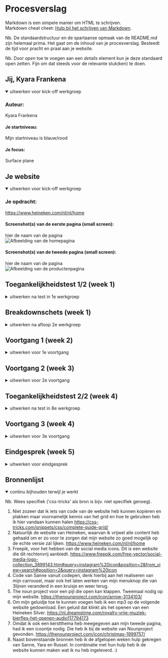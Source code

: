 # Procesverslag
Markdown is een simpele manier om HTML te schrijven.  
Markdown cheat cheet: [Hulp bij het schrijven van Markdown](https://github.com/adam-p/markdown-here/wiki/Markdown-Cheatsheet).

Nb. De standaardstructuur en de spartaanse opmaak van de README.md zijn helemaal prima. Het gaat om de inhoud van je procesverslag. Besteedt de tijd voor pracht en praal aan je website.

Nb. Door *open* toe te voegen aan een *details* element kun je deze standaard open zetten. Fijn om dat steeds voor de relevante stuk(ken) te doen.





## Jij, Kyara Frankena

<details open>
  <summary>uitwerken voor kick-off werkgroep</summary>

  ### Auteur:
  Kyara Frankena 

  #### Je startniveau:
  Mijn startniveau is blauw/rood 

  #### Je focus:
  Surface plane 
 
</details>





## Je website

<details open>
  <summary>uitwerken voor kick-off werkgroep</summary>

  ### Je opdracht:
  https://www.heineken.com/nl/nl/home

  #### Screenshot(s) van de eerste pagina (small screen): 
  hier de naam van de pagina  
  <img src="images/HomePagina.png" width="375px" alt="Afbeelding van de homepagina">

  #### Screenshot(s) van de tweede pagina (small screen):
  hier de naam van de pagina  
  <img src="images/ProductenPagina.png" width="375px" alt="Afbeelding van de productenpagina">
 
</details>



## Toegankelijkheidstest 1/2 (week 1)

<details>
  <summary>uitwerken na test in 1e werkgroep</summary>

  ### Bevindingen
  Testen heb ik uitgevoerd samen met Frank. 

  #### Screenreader
  Test met voice over:
  Als je tabt door de website leest hij alles voor. 
  De voice over werkt naar toebehoren.

  #### Muis en Toetsenbord 
  Test met de tab: 
    Je kan geheel doorheen tabben. 
    De tab gaat ook door in de socials en het logo.
    Alleen in de swipe content werkt hij minder goed.
    Talen pakt hij niet bij het tabben.

  #### Motoriek (shocks, elastiekjes)
  Testen met shocks:
    Je klikt al sneller op de afbeeldingen zonder dat je het wilt. 
    Je hebt vrijwel slechte controle op de website. 


  #### Visueel (brillen, contrast, kleurenblind, dark/light). 
  Testen met kleuren en blurren:
    Kleur is wel essentieel, vooral omdat je die kleuren bent gewend bij Heineken.
    Bij het blurren is de kleine tekst niet meer leesbaar, de grote koppen zijn nog te doen.

</details>



## Breakdownschets (week 1)

<details>
  <summary>uitwerken na afloop 2e werkgroep</summary>

  ### de hele pagina: 
  <img src="images/HeinekenUittekeningHomeMobile.jpg" width="375px" alt="Breakdown van homepagina">

  ### dynamisch deel (bijv menu): 
  <img src="images/HeinekenUittekeningProductenMobile.jpg" width="375px" alt="Breakdown van productenpagina">

  ### wellicht nog een dynamisch deel (bijv filter): 
  <img src="images/HeinekenCarrousel.jpg" width="375px" alt="Breakdown van de carrousel">

</details>





## Voortgang 1 (week 2)

<details>
  <summary>uitwerken voor 1e voortgang</summary>

  ### Stand van zaken
  Momenteel heb ik mij voornamelijk gefocusd op mijn html code en heb ik hiervoor een opzetje gemaakt. 
  Verder ben ik nog niet begonnen in mijn css. Na dit gesprek met de studentassistenten hoop ik te weten of ik 
  op de juiste weg bezig ben, waar ik nog wat aanpassingen nodig heb en of ik redelijk bij loop.

  Voor het binnen komen in het lokaal zouden wij met ons groepje bespreken waar wij allemaal zouden staan, 
  helaas ging dit anders dan gepland en is de helft niet komen opdagen tijdens dit moment. Jade en ik waren een half
  uurtje van tevoren wel aanwezig, alleen gaf zij aan nog niet veel werk te hebben (html) omdat zij daar niet uit kwam. 
  Het maken van afspraken/punten met mijn groepje is deze week dan ook anders gelopen dan verwacht, wat ik persoonlijk
  erg jammer vind...


  ### Agenda voor meeting
  samen met je groepje opstellen

  | student 1 (Kyara) | student 2 (Jade) | student 3 (Silke) | student 4 (Suneyska) |
  | ---               | ---              | ---               | ---                  |
  | Vragen of mijn    | Vragen over haar | Niet aanwezig     | Niet aanwezig
  code semantisch     | menu hoe dit te  | tijdens gesprek   | tijdens gesprek
  kloppend is.        | doen in html?
                      | Andere website?


  ### Verslag van meeting
Feedback vanuit de studentassistenten na het gesprek:
  - Html code is goed semantisch geschreven.
  - Kijk nog even naar de volgorde met h2,h3,h4 en je img. Dus eerst je tekstelementen en dan je img. 
  - Ga thuis veel stappen maken, veel gaan schrijven en dan in de les je vragen stellen.

</details>





## Voortgang 2 (week 3)

<details>
  <summary>uitwerken voor 2e voortgang</summary>

  ### Stand van zaken
  Helaas was er deze week een herhaling van afgelopen week, maar nu zo erg dat ik in mijn eentje ben over gebleven bij 
  het bespreken van mijn website in de klas. Als groepje spreken (althans dan zouden we doen) we een half uur voor het 
  check moment af in de medialounge om elkaars werk te zien, eventuele verbeterpunten door te geven en samen te kijken 
  waar iedereen momenteel staat. Heb bijna het idee dat ik in herhaling val, maar dat is dus NIET gebeurt. Wel heb ik er 
  zelf naar gekeken maar goed dat doe ik inmiddels al 2 weken.
  Vervolgens heb ik samen met Sanne, alle tijd gehad om te kijken naar mijn website. De vragen te stellen  die ik op 
  dat moment had (vooral over mijn eerste section die ik niet goed gepositioneerd kreeg) en ben ik een stuk wijzer
  geworden hoe ik het kon aanpakken voor de weken erna. 


  ### Agenda voor meeting
  samen met je groepje opstellen

  | student 1 (Kyara)   | student 2  (Jade)    | student 3  (Silke) | student 4 (Suneyska) |
  | ---                 | ---                  | ---                | ---              |
  | De vraag hoe ik     | Heeft zich vanwege   | Niet aanwezig      | Niet aanwezig
  de diverse elementen  | storing trein        | tijdens gesprek    | tijdens gesprek
  in mijn eerste        | samengevoegd met de  |
  section goed          | volgende groep.      |
  gepositioneerd        |           
  kan krijgen.          |

           


  ### Verslag van meeting

Feedback vanuit Sanne na het gesprek:
  - meer code gaan schrijven.
  - soms logisch nadenken hoe je iets aanspreekt.
  - durven fouten te maken.

</details>





## Toegankelijkheidstest 2/2 (week 4)

<details>
  <summary>uitwerken na test in 8e werkgroep</summary>

  ### Bevindingen
  Wederom heb ik deze testen uitgevoerd samen met Frank. 
  Hieronder zal ik een conclusie beschrijven.

  Door middel van het testen met de screenreader ben ik erachter gekomen dat sommige linkjes tekstueel nog niet juist zijn.
  De kans is dus groot dat dit ook niet goed gaat op hun eigen site.

  Kleuren voor een website kunnen essentieel zijn om het te begrijpen maar merkte al snel dat mocht je echt al lang kleurenblind zijn dit niet een probleem is om niet te kunnen weten waar het over gaat. Het is informatief sterk.

  De buttons en linkjes zijn allemaal op zo danige grootte dat het klikbaarheid geen problemen hoeft te bezorgen.
  Kortom op veel mogelijke manieren getest en er goed uitgekomen, in tegenstelling tot de rommelige code van heineken 
  zelfs soms op hun eigen site.  

  #### Screenreader
  De screenreader heb ik getest op zowel linkjes als kopjes. 
  Die werken allemaal wel. Merk alleen dat als je kijkt naar sommige linkjes de teksten niet helemaal relevant zijn 
  als je de screenreader gebruikt. Dus daar kan ik wel iets in veranderen en zorgen dat dit dus wel direct duidelijk word.
  Bijvoorbeeld dat de teksten in de linkjes niet duidelijk genoeg zijn zodra ze worden voorgelezen met een screenreader. 


  #### Muis en Toetsenbord 
  Website is wel tabbaar, alleen 1 button moet ik nog aanpassen die werkt niet binnen mijn html/css.
  Bij blurred is de p tekst vrijwel niet meer leesbaar. De kleuren en afbeeldingen blijven nog wel herkenbaar.
  Bij het veranderen van de kleuren blijft alles wel leesbaar en begrijpelijk. Het enige wat je merkt is dat 
  de kleuren van het merk waardoor je direct weet wat het is niet meer te vinden is (zwart-wit, blauwtinten etc.). 
  Ondanks dat is de website nog prima in gebruik. 
  <img src="images/HeinekenTestZW.jpg" width="375px" alt="Screenshot test ZwartWit">
  <img src="images/HeinekenTestGeel.jpg" width="375px" alt="Screenshot test Geeltinten">
  <img src="images/HeinekenTestBlauw.jpg" width="375px" alt="Screenshot test Blauwtinten">

  #### Motoriek (shocks, elastiekjes)
  De website is goed toegangelijk met het hebben van parkinson. Om de muis te kunnen gebruiken is het wel wat moeilijker
  maar mijn testpersoon zelf heeft ook het idee dat als je parkinson hebt je meer je tab of pijltjes zal gebruiken  i.p.v.
  je muis. De buttons zijn groot genoeg om te kunnen klikken, kortom werkt prima.


  #### Visueel (brillen, contrast, kleurenblind, dark/light). 
  Geeltinten: Kleuren van mijn website worden anders, maar leesbaarheid&herkenbaarheid blijft.
  Periphereal field loss: Het is goed te zien, alleen zodra je langere teksten hebt word het moeilijker om te kunnen lezen.
  Combined loss: Het is goed te zien, alleen vanaf een afstandje begint het moeilijker te worden.
  Low contrast: Leesbaarheid van testen minder, kleuren veranderen hier en daar
  blur: Alles wordt wazig, logisch. Je ziet wel kleuren maar kan niet definieren wat er staat. Het word moeilijker om de 
  website te begrijpen.
  Hemifield loss: Goed zichtbaar, niet echt problemen bij het bekijken van mijn website.
  Central field loss: Ondanks de zwarte stip in het midden is de website nog duidelijk te lezen. Je kan naast de stip kijken en vinden wat je zoekt.
  

</details>





## Voortgang 3 (week 4)

<details>
  <summary>uitwerken voor 3e voortgang</summary>

  ### Stand van zaken
  Momenteel ben ik een paar dagen voor de uiteindelijke deadline beland. Merk ik dat ik aardig goed op weg ben, maar de 
  laatste loodjes nog wel wat tijd gaan innemen ben ik bang. Soms merk ik dat er kleine foutjes ergens aanwezig zouden 
  moeten zijn die ik niet kan oplossen, daar even de tijd voor moet nemen en het uiteindelijk dan toch vind. Kortom
  rustig blijven kijken en dan kom je er wel.
  Elementen blijken soms niet helemaal goed gekoppeld te zijn dus hier heb ik dan ook op het laatste moment in de klas
  nog wel wat vragen over zodat ik dit weekend het zelf kan afronden en inleveren. 

  ### Agenda voor meeting
  samen met je groepje opstellen

  | student 1 (Kyara)  | student 2 (Jade)    | student 3 (Silke)  | student 4 (Suneyska) |
  | ---                | ---                 | ---                | ---                  |
  | button met img     | Items naast elkaar, | Niet aanwezig      | Niet aanwezig
  | clickable maken &  | footer voor elkaar  | tijdens gesprek    | tijdens gesprek
  | hoe p toevoegen in | krijgen.            |
  | grid?              |

  ### Verslag van meeting
  hier na afloop snel de uitkomsten van de meeting vastleggen

  - Mega goed geholpen door de studentenassisten (applaus) die de fout in mijn code hebben gevonden.
  - Kreeg zelfs complimenten over wat ik al had gemaakt.
  - Github up-to-date houden.
  - Was een fijn gesprek, we hielpen elkaar waar nodig en dat werkte helemaal top. 

</details>





## Eindgesprek (week 5)

<details>
  <summary>uitwerken voor eindgesprek</summary>

  ### Je uitkomst - karakteristiek screenshots:
  <img src="images/Homepagina1.jpg" width="375px" alt="uitkomst opdracht 1">
  <img src="images/Homepagina2.jpg" width="375px" alt="uitkomst opdracht 1">
  <img src="images/Homepagina3.jpg" width="375px" alt="uitkomst opdracht 1">
  <img src="images/Homepagina4.jpg" width="375px" alt="uitkomst opdracht 1">
  <img src="images/Homepagina5.jpg" width="375px" alt="uitkomst opdracht 1">

  <img src="images/HomepaginaDark1.jpg" width="375px" alt="uitkomst opdracht 1-1">
  <img src="images/HomepaginaDark2.jpg" width="375px" alt="uitkomst opdracht 1-2">
  <img src="images/HomepaginaDark3.jpg" width="375px" alt="uitkomst opdracht 1-3">
  <img src="images/HomepaginaDark4.jpg" width="375px" alt="uitkomst opdracht 1-4">

  <img src="images/Productenpagina1.jpg" width="375px" alt="uitkomst opdracht 2">
  <img src="images/Productenpagina2.jpg" width="375px" alt="uitkomst opdracht 2">
  <img src="images/Productenpagina3.jpg" width="375px" alt="uitkomst opdracht 2">

  <img src="images/ProductenpaginaDark1.jpg" width="375px" alt="uitkomst opdracht 2-1">
  <img src="images/ProductenpaginaDark2.jpg" width="375px" alt="uitkomst opdracht 2-2">
  <img src="images/ProductenpaginaDark3.jpg" width="375px" alt="uitkomst opdracht 2-3">

  ### Dit ging goed/Heb ik geleerd: 
  Deze opdracht is bij mij echt volledig in fases gegaan. Aan het begin had ik zelfs moeite met het bedenken hoe de 
  DOM ook alweer precies in elkaar zat (denk iets met vakantiemodus nog aan in mijn hoofd) terwijl toen ik eenmaal
  lekker aan het schrijven was merkte ik dat het ook wel weer snel/soepel verliep en kon ik de elementen zo op z'n
  plek zetten. Wel zaten er wat dingen in die ik nog nooit had gecodeerd maar gelukkig was er genoeg ondersteuning 
  vanuit de docent, studenassistenten en mede-studenten om daarbij in oplossingen te denken. 

  Het meeste wat ik heb geleerd is het combineren van verschillende elementen, op een manier te coderen waarbij je
  zo min mogelijk divjes/classes mag gebruiken en het werken met diverse animatie onderdelen. Veel geleerd in 4 weken tijd
  die ik zeker kan meenemen verder in dit jaar (toekomst).

  <img src="images/HeinekenwebsiteElement1.jpg" width="375px" alt="Nieuw geleerd element1">
  <img src="images/HeinekenwebsiteElement2.jpg" width="375px" alt="Nieuw geleerd element2">
  <img src="images/HeinekenwebsiteElement2.jpg" width="375px" alt="Nieuw geleerd element3">


  ### Dit was lastig/Is niet gelukt:
  Hetgeen wat ik hier en daar moeilijker vond is het overal responsive krijgen van de diverse onderdelen.
  Heb dat ook nog nooit gedaan dus denk dat ik in het algemeen ergens een foutje maak of niet direct weet hoe ik dat 
  moet aanspreken om het responsive te krijgen. Dat zou ik in de toekomst nog wel willen leren om mijn kennis zo 
  onder andere nog meer te verbreden.

</details>





## Bronnenlijst

<details open>
  <summary>continu bijhouden terwijl je werkt</summary>

  Nb. Wees specifiek ('css-tricks' als bron is bijv. niet specifiek genoeg).

  1. Niet zozeer dat ik iets van code van de website heb kunnen kopieren en plakken maar voornamelijk kennis van 
     het grid en hoe te gebruiken heb ik hier vandaan kunnen halen 
     https://css-tricks.com/snippets/css/complete-guide-grid/
  2. Natuurlijk de website van Heineken, waarvan ik vrijwel alle content heb gehaald om er zo voor te zorgen dat 
     mijn website zo goed mogelijk op de echte versie zal lijken.
     https://www.heineken.com/nl/nl/home
  3. Freepik, voor het hebben van de social media icons. Dit is een website die dit rechtenvrij aanbiedt. 
     https://www.freepik.com/free-vector/social-media-logo-collection_3899143.htm#query=instagram%20icon&position=2&from_view=search#position=2&query=instagram%20icon
  4. Code van Sanne vanuit codepen, denk hierbij aan het realiseren van mijn carrousel, maar ook het laten werken van 
     mijn menuknop die van 3lijnen veranderd in een kruisje en weer terug. 
  5. The noun project voor een pijl die open kan klappen. Tweemaal nodig op mijn website. 
    https://thenounproject.com/icon/arrow-3134103/
  6. Om mijn geluidje toe te kunnen voegen heb ik een mp3 op de volgende website gedownload. Een geluid dat klinkt 
    als het openen van een Heineken Silver.
    https://nl.dreamstime.com/royalty-vrije-muziek-bierfles-het-openen-audio117794173
  7. Omdat ik ook een kerstthema heb meegegeven aan mijn tweede pagina, had ik een icoontje nodig. Die heb ik 
     bij de website van Nounproject gevonden.
     https://thenounproject.com/icon/christmas-1999757/
  8. Naast bovenstaande bronnen heb ik de afgelopen weken hulp gekregen van Sanne, Yara en Russel. In combinatie met 
     hun hulp heb ik de website kunnen maken wat ik nu heb ingeleverd. :)

</details>